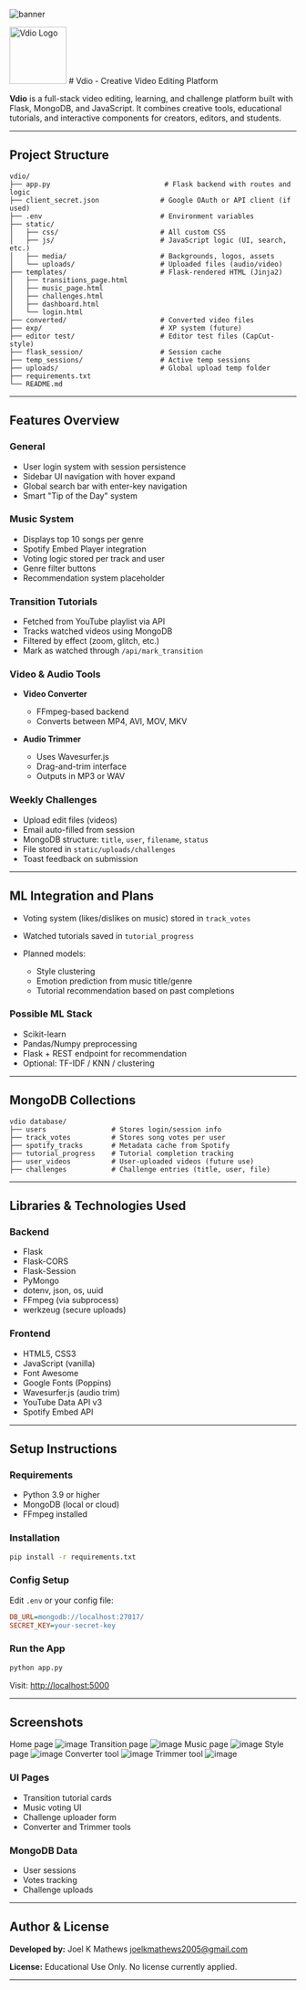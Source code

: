![banner](https://github.com/user-attachments/assets/6401caed-41b8-4537-89d5-2fad528abb39)

<img src="https://github.com/user-attachments/assets/38dc71e6-8a29-416f-add1-39403f87a736" alt="Vdio Logo" width="100"> # Vdio - Creative Video Editing Platform

**Vdio** is a full-stack video editing, learning, and challenge platform built with Flask, MongoDB, and JavaScript. It combines creative tools, educational tutorials, and interactive components for creators, editors, and students.

---

## Project Structure

```
vdio/
├── app.py                            # Flask backend with routes and logic
├── client_secret.json               # Google OAuth or API client (if used)
├── .env                             # Environment variables
├── static/
│   ├── css/                         # All custom CSS
│   ├── js/                          # JavaScript logic (UI, search, etc.)
│   ├── media/                       # Backgrounds, logos, assets
│   └── uploads/                     # Uploaded files (audio/video)
├── templates/                       # Flask-rendered HTML (Jinja2)
│   ├── transitions_page.html
│   ├── music_page.html
│   ├── challenges.html
│   ├── dashboard.html
│   └── login.html
├── converted/                       # Converted video files
├── exp/                             # XP system (future)
├── editor test/                     # Editor test files (CapCut-style)
├── flask_session/                   # Session cache
├── temp_sessions/                   # Active temp sessions
├── uploads/                         # Global upload temp folder
├── requirements.txt
└── README.md
```

---

## Features Overview

### General

* User login system with session persistence
* Sidebar UI navigation with hover expand
* Global search bar with enter-key navigation
* Smart "Tip of the Day" system

### Music System

* Displays top 10 songs per genre
* Spotify Embed Player integration
* Voting logic stored per track and user
* Genre filter buttons
* Recommendation system placeholder

### Transition Tutorials

* Fetched from YouTube playlist via API
* Tracks watched videos using MongoDB
* Filtered by effect (zoom, glitch, etc.)
* Mark as watched through `/api/mark_transition`

### Video & Audio Tools

* **Video Converter**

  * FFmpeg-based backend
  * Converts between MP4, AVI, MOV, MKV
* **Audio Trimmer**

  * Uses Wavesurfer.js
  * Drag-and-trim interface
  * Outputs in MP3 or WAV

### Weekly Challenges

* Upload edit files (videos)
* Email auto-filled from session
* MongoDB structure: `title`, `user`, `filename`, `status`
* File stored in `static/uploads/challenges`
* Toast feedback on submission

---

## ML Integration and Plans

* Voting system (likes/dislikes on music) stored in `track_votes`
* Watched tutorials saved in `tutorial_progress`
* Planned models:

  * Style clustering
  * Emotion prediction from music title/genre
  * Tutorial recommendation based on past completions

### Possible ML Stack

* Scikit-learn
* Pandas/Numpy preprocessing
* Flask + REST endpoint for recommendation
* Optional: TF-IDF / KNN / clustering

---

## MongoDB Collections

```
vdio database/
├── users                # Stores login/session info
├── track_votes          # Stores song votes per user
├── spotify_tracks       # Metadata cache from Spotify
├── tutorial_progress    # Tutorial completion tracking
├── user_videos          # User-uploaded videos (future use)
├── challenges           # Challenge entries (title, user, file)
```

---

## Libraries & Technologies Used

### Backend

* Flask
* Flask-CORS
* Flask-Session
* PyMongo
* dotenv, json, os, uuid
* FFmpeg (via subprocess)
* werkzeug (secure uploads)

### Frontend

* HTML5, CSS3
* JavaScript (vanilla)
* Font Awesome
* Google Fonts (Poppins)
* Wavesurfer.js (audio trim)
* YouTube Data API v3
* Spotify Embed API

---

## Setup Instructions

### Requirements

* Python 3.9 or higher
* MongoDB (local or cloud)
* FFmpeg installed

### Installation

```bash
pip install -r requirements.txt
```

### Config Setup

Edit `.env` or your config file:

```ini
DB_URL=mongodb://localhost:27017/
SECRET_KEY=your-secret-key
```

### Run the App

```bash
python app.py
```

Visit: [http://localhost:5000](http://localhost:5000)

---

## Screenshots
Home page
![image](https://github.com/user-attachments/assets/50d53821-ad16-4851-948a-1f21ef831bb0)
Transition page
![image](https://github.com/user-attachments/assets/c864aa82-7765-404c-9af3-c94fa0cb022b)
Music page
![image](https://github.com/user-attachments/assets/56483cd1-35da-43fa-883f-4b4bcaf8d343)
Style page
![image](https://github.com/user-attachments/assets/5124dd84-25f7-44f2-9d1a-ade85923b5b6)
Converter tool
![image](https://github.com/user-attachments/assets/b045fc62-e7d2-456a-8c38-61ca2eec1cf3)
Trimmer tool
![image](https://github.com/user-attachments/assets/94b21aad-9839-4612-88d2-2b64bcb22406)


### UI Pages

* Transition tutorial cards
* Music voting UI
* Challenge uploader form
* Converter and Trimmer tools

### MongoDB Data

* User sessions
* Votes tracking
* Challenge uploads

---

## Author & License

**Developed by:** Joel K Mathews
                  joelkmathews2005@gmail.com

**License:** Educational Use Only. No license currently applied.

---
